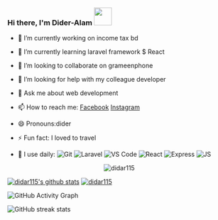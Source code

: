 ### Hi there, I'm Dider-Alam  <img src="https://media.giphy.com/media/hvRJCLFzcasrR4ia7z/giphy.gif" width="40px">


- 🔭 I’m currently working on income tax bd
- 🌱 I’m currently learning laravel framework $ React
- 👯 I’m looking to collaborate on grameenphone
- 🤔 I’m looking for help with my colleague developer
- 💬 Ask me about web development
- 📫 How to reach me: <a href="facebook.com/didaralam115">Facebook</a> <a href="https://www.instagram.com/didar.alam07/">Instagram</a>
- 😄 Pronouns:dider
- ⚡ Fun fact: I loved to travel

- 🚀 I use daily:
![Git](https://img.shields.io/badge/-Git-black?style=plastic&logo=git)
![Laravel](https://img.shields.io/badge/-laravel-8fcfd1?style=plastic&logo=laravel)
![VS Code](https://img.shields.io/badge/-VS%20Code-007ACC?style=plastic&logo=visual-studio-code)
![React](https://img.shields.io/badge/-React%20-007ACC?style=plastic&logo=react)
![Express](https://img.shields.io/badge/-express%20-007ACC?style=plastic&logo=express)
![JS](https://img.shields.io/badge/-JS%20-007ACC?style=plastic&logo=javascript)

<p align="center"> <img src="https://komarev.com/ghpvc/?username=didar115" alt="didar115" /> </p>

[![didar115's github stats](https://github-readme-stats.vercel.app/api?username=didar115&theme=dark&show_icons=true)](https://github.com/didar115)
<a href="">
  <img align="end" src="https://github-readme-stats.vercel.app/api/top-langs/?username=didar115&layout=compact&theme=radical" alt="didar115"/>
</a>



![GitHub Activity Graph](https://activity-graph.herokuapp.com/graph?username=didar115)  


![GitHub streak stats](https://github-readme-streak-stats.herokuapp.com/?user=didar115&theme=dark&show_icons=true)  



